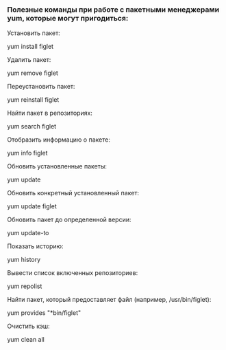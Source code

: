 ### Полезные команды при работе с пакетными менеджерами yum, которые могут пригодиться:

Установить пакет:

  yum install figlet 

Удалить пакет:

  yum remove figlet 

Переустановить пакет:

  yum reinstall figlet 

Найти пакет в репозиториях:

  yum search figlet 

Отобразить информацию о пакете:

  yum info figlet 

Обновить установленные пакеты:

  yum update 

Обновить конкретный установленный пакет:

  yum update figlet 

Обновить пакет до определенной версии:

  yum update-to

Показать историю:

yum history 

Вывести список включенных репозиториев:

 yum repolist 

Найти пакет, который предоставляет файл (например, /usr/bin/figlet):

 yum provides "*bin/figlet" 

Очистить кэш:

 yum clean all
